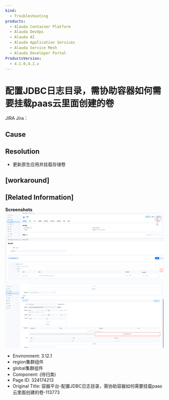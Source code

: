 ```yaml
---
kind:
  - Troubleshooting
products:
  - Alauda Container Platform
  - Alauda DevOps
  - Alauda AI
  - Alauda Application Services
  - Alauda Service Mesh
  - Alauda Developer Portal
ProductsVersion:
  - 4.1.0,4.2.x
---
```

<!-- A type of document that involves encountering a fault, diagnosing it, performing root cause analysis, and providing solutions. -->

# 配置JDBC日志目录，需协助容器如何需要挂载paas云里面创建的卷

JIRA Jira：

## Cause

## Resolution
- 更新原生应用并挂载存储卷

## [workaround]

## [Related Information]
**Screenshots**
![](assets/rong-qi-ping-tai-pei-zhi-jdbcri-zhi-mu-lu-xu-xie-zhu-rong-qi-ru-he-xu-yao-gua-za/mceclip1_1753430384487_orjbo.png)
![](assets/rong-qi-ping-tai-pei-zhi-jdbcri-zhi-mu-lu-xu-xie-zhu-rong-qi-ru-he-xu-yao-gua-za/mceclip2_1753430402489_jcgro.png)
![](assets/rong-qi-ping-tai-pei-zhi-jdbcri-zhi-mu-lu-xu-xie-zhu-rong-qi-ru-he-xu-yao-gua-za/mceclip3_1753430436777_84kb8.png)
- Environment: 3.12.1
- region集群组件
- global集群组件
- Component: (待归类)
- Page ID: 324174213
- Original Title: 容器平台-配置JDBC日志目录，需协助容器如何需要挂载paas云里面创建的卷-113773
